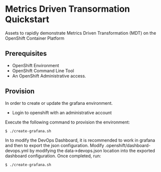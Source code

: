 # Metrics Driven Transormation Quickstart

Assets to rapidly demonstrate Metrics Driven Transformation (MDT) on the OpenShift Container Platform

## Prerequisites

* OpenShift Environment
* OpenShift Command Line Tool
* An OpenShift Administrative access.

## Provision

In order to create or update  the grafana environment.
* Login to openshift with an administrative account

Execute the following command to provision the environment:

```bash
$ ./create-grafana.sh
```

In to modify the DevOps Dashboard, it is recommended to work in grafana and then to export the json configuration.
Modify .openshift/dashboard-devops.yml by modifying the data->devops.json location into the exported dashboard configuration.
Once completed, run: 

```bash
$ ./create-grafana.sh
```